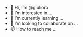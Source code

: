 - 👋 Hi, I’m @giulioro
- 👀 I’m interested in ...
- 🌱 I’m currently learning ...
- 💞️ I’m looking to collaborate on ...
- 📫 How to reach me ...

<!---
giulioro/giulioro is a ✨ special ✨ repository because its `README.md` (this file) appears on your GitHub profile.
You can click the Preview link to take a look at your changes.
--->

